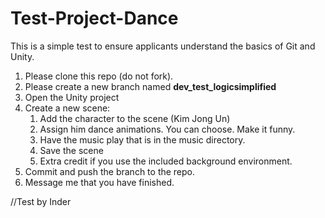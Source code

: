 # Test-Project-Dance
This is a simple test to ensure applicants understand the basics of Git and Unity. 
 
1. Please clone this repo (do not fork). 
2. Please create a new branch named **dev_test_logicsimplified**
3. Open the Unity project
4. Create a new scene:
    1. Add the character to the scene (Kim Jong Un)
    2. Assign him dance animations. You can choose. Make it funny. 
    3. Have the music play that is in the music directory.
    4. Save the scene
    5. Extra credit if you use the included background environment.
5. Commit and push the branch to the repo. 
6. Message me that you have finished. 

//Test by Inder
